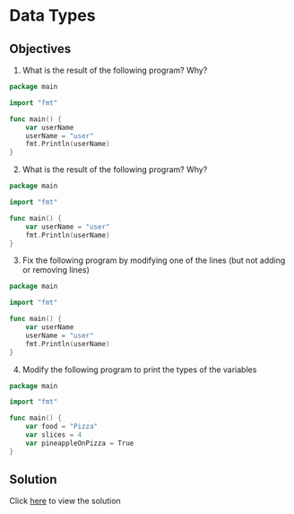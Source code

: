 # Data Types

## Objectives

1. What is the result of the following program? Why?

```Go
package main

import "fmt"

func main() {
    var userName
    userName = "user"
    fmt.Println(userName)
}
```

2. What is the result of the following program? Why?

```Go
package main

import "fmt"

func main() {
    var userName = "user"
    fmt.Println(userName)
}
```

3. Fix the following program by modifying one of the lines (but not adding or removing lines)

```Go
package main

import "fmt"

func main() {
    var userName
    userName = "user"
    fmt.Println(userName)
}
```

4. Modify the following program to print the types of the variables

```Go
package main

import "fmt"

func main() {
    var food = "Pizza"
    var slices = 4
    var pineappleOnPizza = True
}
```

## Solution

Click [here](solution.md#solution) to view the solution